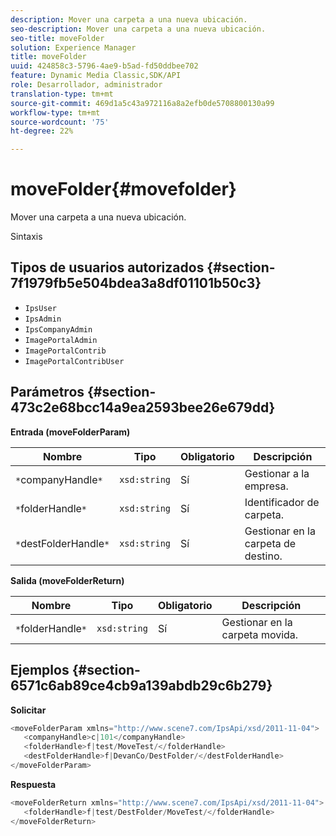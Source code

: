 ```yaml
---
description: Mover una carpeta a una nueva ubicación.
seo-description: Mover una carpeta a una nueva ubicación.
seo-title: moveFolder
solution: Experience Manager
title: moveFolder
uuid: 424858c3-5796-4ae9-b5ad-fd50ddbee702
feature: Dynamic Media Classic,SDK/API
role: Desarrollador, administrador
translation-type: tm+mt
source-git-commit: 469d1a5c43a972116a8a2efb0de5708800130a99
workflow-type: tm+mt
source-wordcount: '75'
ht-degree: 22%

---
```



# moveFolder{#movefolder}

Mover una carpeta a una nueva ubicación.

Sintaxis

## Tipos de usuarios autorizados {#section-7f1979fb5e504bdea3a8df01101b50c3}

* `IpsUser`
* `IpsAdmin`
* `IpsCompanyAdmin`
* `ImagePortalAdmin`
* `ImagePortalContrib`
* `ImagePortalContribUser`

## Parámetros {#section-473c2e68bcc14a9ea2593bee26e679dd}

**Entrada (moveFolderParam)**

| Nombre | Tipo | Obligatorio | Descripción |
|---|---|---|---|
| `*`companyHandle`*` | `xsd:string` | Sí | Gestionar a la empresa. |
| `*`folderHandle`*` | `xsd:string` | Sí | Identificador de carpeta. |
| `*`destFolderHandle`*` | `xsd:string` | Sí | Gestionar en la carpeta de destino. |

**Salida (moveFolderReturn)**

| Nombre | Tipo | Obligatorio | Descripción |
|---|---|---|---|
| `*`folderHandle`*` | `xsd:string` | Sí | Gestionar en la carpeta movida. |

## Ejemplos {#section-6571c6ab89ce4cb9a139abdb29c6b279}

**Solicitar**

```java
<moveFolderParam xmlns="http://www.scene7.com/IpsApi/xsd/2011-11-04">
   <companyHandle>c|101</companyHandle>
   <folderHandle>f|test/MoveTest/</folderHandle>
   <destFolderHandle>f|DevanCo/DestFolder/</destFolderHandle>
</moveFolderParam>
```

**Respuesta**

```java
<moveFolderReturn xmlns="http://www.scene7.com/IpsApi/xsd/2011-11-04">
   <folderHandle>f|test/DestFolder/MoveTest/</folderHandle>
</moveFolderReturn>
```

